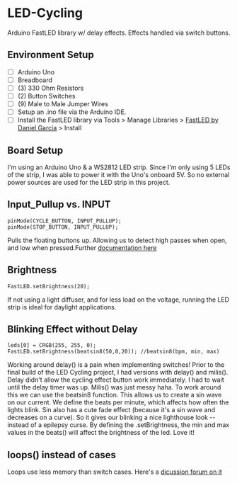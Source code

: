 # LED-Cycling
Arduino FastLED library w/ delay effects. Effects handled via switch buttons. 

## Environment Setup
- [ ] Arduino Uno
- [ ] Breadboard
- [ ] (3) 330 Ohm Resistors
- [ ] (2) Button Switches
- [ ] (9) Male to Male Jumper Wires
- [ ] Setup an .ino file via the Arduino IDE. 
- [ ] Install the FastLED library via Tools > Manage Libraries > [FastLED by Daniel Garcia](https://github.com/FastLED/FastLED) > Install

## Board Setup
I'm using an Arduino Uno & a WS2812 LED strip. Since I'm only using 5 LEDs of the strip, I was able to power it with the Uno's onboard 5V. So no external power sources are used for the LED strip in this project. 

## Input_Pullup vs. INPUT
```
pinMode(CYCLE_BUTTON, INPUT_PULLUP);
pinMode(STOP_BUTTON, INPUT_PULLUP);
```
Pulls the floating buttons up. Allowing us to detect high passes when open, and low when pressed.Further [documentation here](https://www.arduino.cc/en/Tutorial/DigitalPins)


## Brightness
```
FastLED.setBrightness(20);
```
If not using a light diffuser, and for less load on the voltage, running the LED strip is ideal for daylight applications.

## Blinking Effect without Delay
```
leds[0] = CRGB(255, 255, 0);
FastLED.setBrightness(beatsin8(50,0,20)); //beatsin8(bpm, min, max)
```
Working around delay() is a pain when implementing switches! Prior to the final build of the LED Cycling project, I had versions with delay() and milis(). Delay didn't allow the cycling effect button work immediately. I had to wait until the delay timer was up. Milis() was just messy haha. To work around this we can use the beatsin8 function. This allows us to create a sin wave on our current. We define the beats per minute, which affects how often the lights blink. Sin also has a cute fade effect (because it's a sin wave and decreases on a curve). So it gives our blinking a nice lighthouse look -- instead of a epilepsy curse. By defining the .setBrightness, the min and max values in the beats() will affect the brightness of the led. Love it! 

## loops() instead of cases
Loops use less memory than switch cases. Here's a [dicussion forum on it](https://forum.arduino.cc/index.php/topic,44519.0.html)
